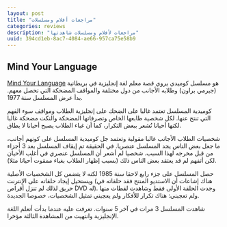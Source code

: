 ```yaml
---
layout: post
title: "مراجعات أفلام ومسلسلات"
categories: reviews
description: "مراجعات لأفلام ومسلسلات شاهدتها"
uuid: 394cd1eb-8ac7-4084-ae66-957ca75e58b9
---
```


## Mind Your Language


[Mind Your Language](https://en.wikipedia.org/wiki/Mind_Your_Language) هو مسلسل كوميدي يروي قصة معلم لغة إنجليزية في بريطانية (جيرمي براون) وطلابه الأجانب من دول مختلفة والمواقف المضحكة التي تحصل معهم. بدأ عرض المسلسل سنة 1977.

كوميدية المسلسل تعتمد غالبا على الضحك على إنجليزية الطلاب ومواقف سوء الفهم التي تنتج عنها. لكل شخصية طابعها الخاص وتصرفاتها المضحكة والنكت مضحكة غالبا لكنها أحيانا تُشعر ببعض التكرار، كما أن غباء الطلاب يصبح أحيانا لا يطاق.

شخصيات الطلاب الأجانب غالبا مقولبة وتعتمد جل كوميدية المسلسل على كونهم أجانب، ما جعل بعض الناس يجد المسلسل عنصريا.
في الحقيقة تم إيقاف المسلسل بعد 3 أجزاء من قبل مخرجه لهذا السبب. شخصيا لم أشعر أن المسلسل عنصري في أغلب الأحيان لكن أتفهم لم قد يعتقد بعض الناس ذلك (بسبب إظهار الطلاب بغباء ممقوت أحيانا مثلا).

حصل المسلسل على جزء رابع لاحقا سنة 1985 لكنه لا يتضمن كل الشخصيات الأصلية ويستحيل إيجاد حلقاته على الإنترنت (هناك إشاعات أن الاستديو المنتج فقد حلقاته في حريق لذلك لم تنزل أقراص DVD له). وجدت الحلقة الأولى فقط وشاهدت لقطات منها ولم تعجبني: هناك تكرار للأفكار ولم يعجبني تمثيل الشخصيات، خصوصا الجديدة.

شاهدت المسلسل 3 مرات في آخر 5 سنوات. تعرفت عليه عندما بدأت أتعلم اللغة الإنجليزية وانتهيت من المشاهدة الثالثة مؤخرا.

